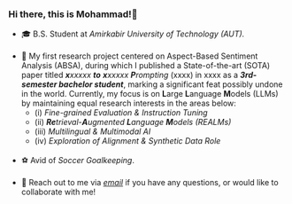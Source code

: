 ### Hi there, this is Mohammad!👋
<ul>
<li> 🎓 B.S. Student at <i>Amirkabir University of Technology (AUT).</i><br><br>
<li> 🔭 My first research project centered on Aspect-Based Sentiment Analysis (ABSA), during which I published a State-of-the-art (SOTA) paper titled <i><b>x</b>xxxxx <b>to</b> <b>x</b>xxxxx <b>P</b>rompting</i> (xxxx) in xxxx as a <b><i>3rd-semester bachelor student</i></b>, marking a significant feat possibly undone in the world. Currently, my focus is on <b>L</b>arge <b>L</b>anguage <b>M</b>odels (LLMs) by maintaining equal research interests in the areas below:<br>
<ul>
<li> (i) <i>Fine-grained Evaluation & Instruction Tuning</i><br>
<li> (ii) <i><b>Re</b>trieval-<b>A</b>ugmented <b>L</b>anguage <b>M</b>odels (REALMs)</i>
<li> (iii) <i>Multilingual & Multimodal AI</i><br>
<li> (iv) <i>Exploration of Alignment & Synthetic Data Role</i>
</ul>
<br>
<li> ⚽ Avid of <i>Soccer Goalkeeping</i>.<br><br>
<li> 💬 Reach out to me via <a href="mailto:mghiasvandm1@gmail.com"><i> email</i></a> if you have any questions, or would like to collaborate with me!
</ul>
